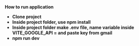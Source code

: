 <b>
<span>How to run application</span>
<ul>
   <li>Clone project</li>
   <li>Inside project folder, use npm install</li>
   <li>Inside project folder make .env file, name variable inside VITE_GOOGLE_API = and paste key from gmail</li>
   <li>npm run dev</li>
</ul> 
</b>
